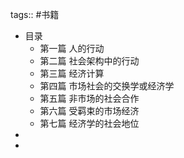 tags:: #书籍

- 目录
	- 第一篇 人的行动
	- 第二篇 社会架构中的行动
	- 第三篇 经济计算
	- 第四篇 市场社会的交换学或经济学
	- 第五篇 非市场的社会合作
	- 第六篇 受羁束的市场经济
	- 第七篇 经济学的社会地位
-
-